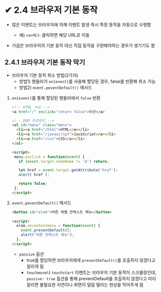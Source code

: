 # ✔ 2.4 브라우저 기본 동작

- 많은 이벤트는 브라우저에 의해 이벤트 발생 즉시 특정 동작을 자동으로 수행함
  - 예) `<a>태그`: 클릭하면 해당 URL로 이동

- 가끔은 브라우저의 기본 동작 대신 직접 동작을 구현해야하는 경우가 생기기도 함

## 2.4.1 브라우저 기본 동작 막기

- 브라우저 기본 동작 취소 방법(2가지)
  - 방법1) 핸들러가 `on[event]`를 사용해 할당된 경우, false를 반환해 취소 가능
  - 방법2) `event.peventDefault()` 메서드 

1. `on[event]`를 통해 할당된 핸들러에서 `false` 반환
   
   ```html
   <!-- HTML 속성 -->
   <a href="/" onclick="return false">이곳</a>

   <!-- DOM 프로퍼티 -->
   <ul id="menu" class="menu">
     <li><a href="/html">HTML</a></li>
     <li><a href="/javascript">JavaScript</a></li>
     <li><a href="/css">CSS</a></li>
   </ul>

   <script>
    menu.onclick = function(event) {
      if (event.target.nodeName != 'A') return;

      let href = event.target.getAttribute('href');
      alert( href ); 

      return false; 
    };
   </script>
   ```

2. `event.peventDefault()` 메서드 
   
   ```html
   <button id="elem">버튼 레벨 컨텍스트 메뉴</button>
 
   <script>
     elem.oncontextmenu = function(event) {
       event.preventDefault();
       alert("버튼 컨텍스트 메뉴");
     };
   </script>
   ```

   - `passive` 옵션
     - true를 할당하면 브라우저에게 `preventDefault()`를 호출하지 않겠다고 알리게 됨
     - `touchmove`나 `touchstart` 이벤트는 브라우저 기본 동작이 스크롤링인데, `passive: true` 옵션을 통해 preventDefault를 호출하지 않겠다고 미리 알리면 불필요한 지연이나 화면이 덜덜 떨리는 현상을 막아주게 됨